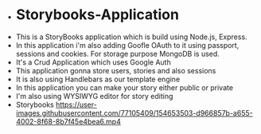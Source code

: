 - # Storybooks-Application
- This is a StoryBooks application which is build using Node.js, Express.
- In this application i'm also adding Goofle OAuth to it using passport, sessions and cookies. For storage purpose MongoDB is used.
- It's a Crud Application which uses Google Auth
- This application gonna store users, stories and also sessions
- It is also using Handlebars as our template engine
- In this application you can make your story either public or private
- I'm also using WYSIWYG editor for story editing 
- Storybooks
https://user-images.githubusercontent.com/77105409/154653503-d966857b-a655-4002-8f68-8b7f45e4bea6.mp4


